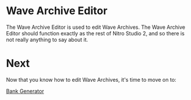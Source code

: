 <link rel="shortcut icon" type="image/x-icon" href="../favicon.ico">

# Wave Archive Editor
The Wave Archive Editor is used to edit Wave Archives. The Wave Archive Editor should function exactly as the rest of Nitro Studio 2, and so there is not really anything to say about it.

# Next
Now that you know how to edit Wave Archives, it's time to move on to:

[Bank Generator](bankGenerator.md)